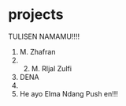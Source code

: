 # projects

TULISEN NAMAMU!!!!

1. M. Zhafran
3. 2. M. RIjal Zulfi
3. DENA
4.
5. He ayo Elma Ndang Push en!!!